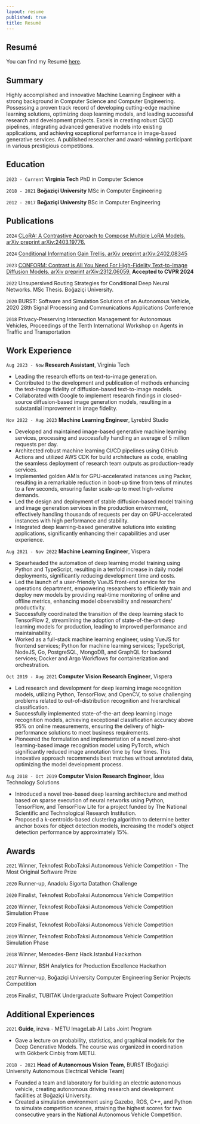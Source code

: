 ```yaml
---
layout: resume
published: true
title: Resumé
---
```


## Resumé

You can find my Resumé [here](https://drive.google.com/file/d/1RxtH5A56p0lZVManDSTV9uilSw3wbbzg/view?usp=sharing).

## Summary 
Highly accomplished and innovative Machine Learning Engineer with a strong background in Computer Science and Computer Engineering. Possessing a proven track record of developing cutting-edge machine learning solutions, optimizing deep learning models, and leading successful research and development projects. Excels in creating robust CI/CD pipelines, integrating advanced generative models into existing applications, and achieving exceptional performance in image-based generative services. A published researcher and award-winning participant in various prestigious competitions.

## Education
`2023 - Current`
__Virginia Tech__
PhD in Computer Science

`2018 - 2021`
__Boğaziçi  University__
MSc in Computer Engineering

`2012 - 2017`
__Boğaziçi  University__
BSc in Computer Engineering

## Publications

`2024`
[CLoRA: A Contrastive Approach to Compose Multiple LoRA Models. arXiv preprint arXiv:2403.19776.](https://clora-diffusion.github.io)

`2024`
[Conditional Information Gain Trellis. arXiv preprint arXiv:2402.08345](https://arxiv.org/abs/2402.08345)

`2023`
[CONFORM: Contrast is All You Need For High-Fidelity Text-to-Image Diffusion Models. arXiv preprint arXiv:2312.06059.](https://conform-diffusion.github.io) **Accepted to CVPR 2024**

`2022`
Unsupersived Routing Strategies for Conditional Deep Neural Networks. MSc Thesis. Boğaziçi University.

`2020`
BURST: Software and Simulation Solutions of an Autonomous Vehicle, 2020 28th Signal Processing and Communications Applications Conference

`2018`
Privacy-Preserving Intersection Management for Autonomous Vehicles, Proceedings of the Tenth International Workshop on Agents in Traffic and Transportation


## Work Experience
`Aug 2023 - Now`
__Research Assistant__, Virginia Tech
- Leading the research efforts on text-to-image generation.
- Contributed to the development and publication of methods enhancing the text-image fidelity of diffusion-based text-to-image models.
- Collaborated with Google to implement research findings in closed-source diffusion-based image generation models, resulting in a substantial improvement in image fidelity.

`Nov 2022 - Aug 2023`
__Machine Learning Engineer__, Lyrebird Studio
- Developed and maintained image-based generative machine learning services, processing and successfully handling an average of 5 million requests per day.
- Architected robust machine learning CI/CD pipelines using GitHub Actions and utilized AWS CDK for build architecture as code, enabling the seamless deployment of research team outputs as production-ready services.
- Implemented golden AMIs for GPU-accelerated instances using Packer, resulting in a remarkable reduction in boot-up time from tens of minutes to a few seconds, ensuring faster scale-up to meet high-volume demands.
- Led the design and deployment of stable diffusion-based model training and image generation services in the production environment, effectively handling thousands of requests per day on GPU-accelerated instances with high performance and stability.
- Integrated deep learning-based generative solutions into existing applications, significantly enhancing their capabilities and user experience.

`Aug 2021 - Nov 2022`
__Machine Learning Engineer__, Vispera
- Spearheaded the automation of deep learning model training using Python and TypeScript, resulting in a tenfold increase in daily model deployments, significantly reducing development time and costs.
- Led the launch of a user-friendly VueJS front-end service for the operations department, empowering researchers to efficiently train and deploy new models by providing real-time monitoring of online and offline metrics, enhancing model observability and researchers' productivity.
- Successfully coordinated the transition of the deep learning stack to TensorFlow 2, streamlining the adoption of state-of-the-art deep learning models for production, leading to improved performance and maintainability.
- Worked as a full-stack machine learning engineer, using VueJS for frontend services; Python for machine learning services; TypeScript, NodeJS, Go, PostgreSQL, MongoDB, and GraphQL for backend services; Docker and Argo Workflows for containerization and orchestration.

`Oct 2019 - Aug 2021`
__Computer Vision Research Engineer__, Vispera
- Led research and development for deep learning image recognition models, utilizing Python, TensorFlow, and OpenCV, to solve challenging problems related to out-of-distribution recognition and hierarchical classification.
- Successfully implemented state-of-the-art deep learning image recognition models, achieving exceptional classification accuracy above 95% on online measurements, ensuring the delivery of high-performance solutions to meet business requirements.
- Pioneered the formulation and implementation of a novel zero-shot learning-based image recognition model using PyTorch, which significantly reduced image annotation time by four times. This innovative approach recommends best matches without annotated data, optimizing the model development process.
  
`Aug 2018 - Oct 2019`
__Computer Vision Research Engineer__, İdea Technology Solutions
- Introduced a novel tree-based deep learning architecture and method based on sparse execution of neural networks using Python, TensorFlow, and TensorFlow Lite for a project funded by The National Scientific and Technological Research Institution.
- Proposed a k-centroids-based clustering algorithm to determine better anchor boxes for object detection models, increasing the model's object detection performance by approximately 15%.

## Awards

`2021`
Winner, Teknofest RoboTaksi Autonomous Vehicle Competition - The Most Original Software Prize

`2020`
Runner-up, Anadolu Sigorta Datathon Challenge

`2020`
Finalist, Teknofest RoboTaksi Autonomous Vehicle Competition

`2020`
Winner, Teknofest RoboTaksi Autonomous Vehicle Competition Simulation Phase

`2019`
Finalist, Teknofest RoboTaksi Autonomous Vehicle Competition

`2019`
Winner, Teknofest RoboTaksi Autonomous Vehicle Competition Simulation Phase

`2018`
Winner, Mercedes-Benz Hack.Istanbul Hackathon

`2017`
Winner, BSH Analytics for Production Excellence Hackathon

`2017`
Runner-up, Boğaziçi University Computer Engineering Senior Projects Competition

`2016`
Finalist, TUBITAK Undergraduate Software Project Competition


## Additional Experiences

`2021`
__Guide__, inzva - METU ImageLab AI Labs Joint Program
- Gave a lecture on probability, statistics, and graphical models for the Deep Generative Models. The course was organized in coordination with Gökberk Cinbiş from METU.

`2018 - 2021`
__Head of Autonomous Vision Team__, BURST (Boğaziçi University Autonomous Electrical Vehicle Team)
- Founded a team and laboratory for building an electric autonomous vehicle, creating autonomous driving research and development facilities at Boğaziçi University.
- Created a simulation environment using Gazebo, ROS, C++, and Python to simulate competition scenes, attaining the highest scores for two consecutive years in the National Autonomous Vehicle Competition.


<!-- ### Footer

Last updated: May 2013 -->
